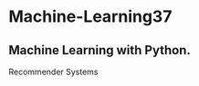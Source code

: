 # Machine-Learning37
Machine Learning with Python.
----------------------------
Recommender Systems
